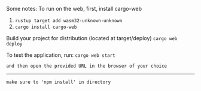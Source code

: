 Some notes:
To run on the web, first, install cargo-web
1. `rustup target add wasm32-unknown-unknown`
2. `cargo install cargo-web`

Build your project for distribution (located at target/deploy)
    `cargo web deploy`

To test the application, run:
    `cargo web start`

    and then open the provided URL in the browser of your choice


---

    make sure to 'npm install' in directory